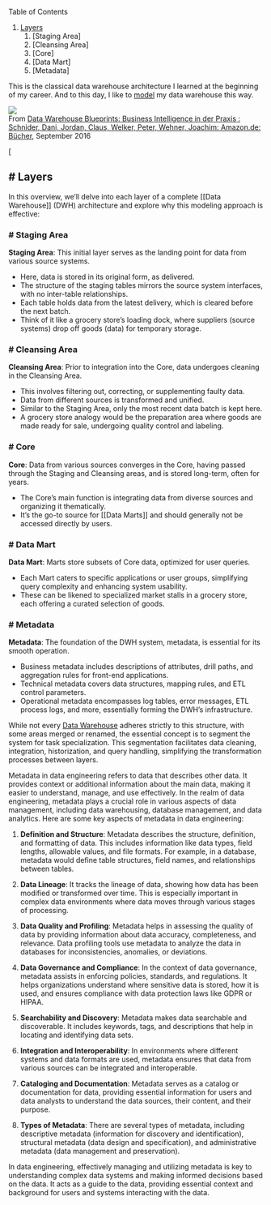 
Table of Contents

1. [Layers](https://www.ssp.sh/brain/classical-architecture-of-data-warehouse#layers)
    1. [Staging Area]
    2. [Cleansing Area]
    3. [Core]
    4. [Data Mart]
    5. [Metadata]

This is the classical data warehouse architecture I learned at the beginning of my career. And to this day, I like to [model](https://www.ssp.sh/brain/data-modeling) my data warehouse this way.

![](https://www.ssp.sh/brain/Pasted%20image%2020230323114520.png)  
From [Data Warehouse Blueprints: Business Intelligence in der Praxis : Schnider, Dani, Jordan, Claus, Welker, Peter, Wehner, Joachim: Amazon.de: Bücher](https://www.amazon.de/Data-Warehouse-Blueprints-Business-Intelligence/dp/3446450750), September 2016

[

## # Layers


In this overview, we’ll delve into each layer of a complete [[Data Warehouse]] (DWH) architecture and explore why this modeling approach is effective:



### # Staging Area


**Staging Area**: This initial layer serves as the landing point for data from various source systems.

- Here, data is stored in its original form, as delivered.
- The structure of the staging tables mirrors the source system interfaces, with no inter-table relationships.
- Each table holds data from the latest delivery, which is cleared before the next batch.
- Think of it like a grocery store’s loading dock, where suppliers (source systems) drop off goods (data) for temporary storage.


### # Cleansing Area


**Cleansing Area**: Prior to integration into the Core, data undergoes cleaning in the Cleansing Area.

- This involves filtering out, correcting, or supplementing faulty data.
- Data from different sources is transformed and unified.
- Similar to the Staging Area, only the most recent data batch is kept here.
- A grocery store analogy would be the preparation area where goods are made ready for sale, undergoing quality control and labeling.


### # Core


**Core**: Data from various sources converges in the Core, having passed through the Staging and Cleansing areas, and is stored long-term, often for years.

- The Core’s main function is integrating data from diverse sources and organizing it thematically.
- It’s the go-to source for [[Data Marts]] and should generally not be accessed directly by users.



### # Data Mart


**Data Mart**: Marts store subsets of Core data, optimized for user queries.

- Each Mart caters to specific applications or user groups, simplifying query complexity and enhancing system usability.
- These can be likened to specialized market stalls in a grocery store, each offering a curated selection of goods.


### # Metadata


**Metadata**: The foundation of the DWH system, metadata, is essential for its smooth operation.

- Business metadata includes descriptions of attributes, drill paths, and aggregation rules for front-end applications.
- Technical metadata covers data structures, mapping rules, and ETL control parameters.
- Operational metadata encompasses log tables, error messages, ETL process logs, and more, essentially forming the DWH’s infrastructure.

While not every [Data Warehouse](https://www.ssp.sh/brain/data-warehouse) adheres strictly to this structure, with some areas merged or renamed, the essential concept is to segment the system for task specialization. This segmentation facilitates data cleaning, integration, historization, and query handling, simplifying the transformation processes between layers.


Metadata in data engineering refers to data that describes other data. It provides context or additional information about the main data, making it easier to understand, manage, and use effectively. In the realm of data engineering, metadata plays a crucial role in various aspects of data management, including data warehousing, database management, and data analytics. Here are some key aspects of metadata in data engineering:

1. **Definition and Structure**: Metadata describes the structure, definition, and formatting of data. This includes information like data types, field lengths, allowable values, and file formats. For example, in a database, metadata would define table structures, field names, and relationships between tables.

2. **Data Lineage**: It tracks the lineage of data, showing how data has been modified or transformed over time. This is especially important in complex data environments where data moves through various stages of processing.

3. **Data Quality and Profiling**: Metadata helps in assessing the quality of data by providing information about data accuracy, completeness, and relevance. Data profiling tools use metadata to analyze the data in databases for inconsistencies, anomalies, or deviations.

4. **Data Governance and Compliance**: In the context of data governance, metadata assists in enforcing policies, standards, and regulations. It helps organizations understand where sensitive data is stored, how it is used, and ensures compliance with data protection laws like GDPR or HIPAA.

5. **Searchability and Discovery**: Metadata makes data searchable and discoverable. It includes keywords, tags, and descriptions that help in locating and identifying data sets.

6. **Integration and Interoperability**: In environments where different systems and data formats are used, metadata ensures that data from various sources can be integrated and interoperable.

7. **Cataloging and Documentation**: Metadata serves as a catalog or documentation for data, providing essential information for users and data analysts to understand the data sources, their content, and their purpose.

8. **Types of Metadata**: There are several types of metadata, including descriptive metadata (information for discovery and identification), structural metadata (data design and specification), and administrative metadata (data management and preservation).

In data engineering, effectively managing and utilizing metadata is key to understanding complex data systems and making informed decisions based on the data. It acts as a guide to the data, providing essential context and background for users and systems interacting with the data.

